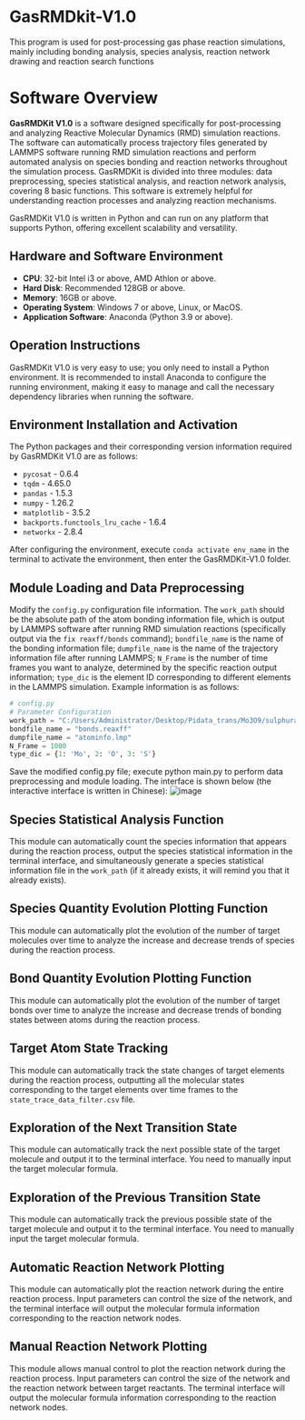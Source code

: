 # GasRMDkit-V1.0
This program is used for post-processing gas phase reaction simulations, mainly including bonding analysis, species analysis, reaction network drawing and reaction search functions

# Software Overview

**GasRMDKit V1.0** is a software designed specifically for post-processing and analyzing Reactive Molecular Dynamics (RMD) simulation reactions. The software can automatically process trajectory files generated by LAMMPS software running RMD simulation reactions and perform automated analysis on species bonding and reaction networks throughout the simulation process. GasRMDKit is divided into three modules: data preprocessing, species statistical analysis, and reaction network analysis, covering 8 basic functions. This software is extremely helpful for understanding reaction processes and analyzing reaction mechanisms.

GasRMDKit V1.0 is written in Python and can run on any platform that supports Python, offering excellent scalability and versatility.

## Hardware and Software Environment

- **CPU**: 32-bit Intel i3 or above, AMD Athlon or above.
- **Hard Disk**: Recommended 128GB or above.
- **Memory**: 16GB or above.
- **Operating System**: Windows 7 or above, Linux, or MacOS.
- **Application Software**: Anaconda (Python 3.9 or above).

## Operation Instructions

GasRMDKit V1.0 is very easy to use; you only need to install a Python environment. It is recommended to install Anaconda to configure the running environment, making it easy to manage and call the necessary dependency libraries when running the software.

## Environment Installation and Activation

The Python packages and their corresponding version information required by GasRMDKit V1.0 are as follows:

- `pycosat` - 0.6.4
- `tqdm` - 4.65.0
- `pandas` - 1.5.3
- `numpy` - 1.26.2
- `matplotlib` - 3.5.2
- `backports.functools_lru_cache` - 1.6.4
- `networkx` - 2.8.4

After configuring the environment, execute `conda activate env_name` in the terminal to activate the environment, then enter the GasRMDKit-V1.0 folder.

## Module Loading and Data Preprocessing

Modify the `config.py` configuration file information. The `work_path` should be the absolute path of the atom bonding information file, which is output by LAMMPS software after running RMD simulation reactions (specifically output via the `fix reaxff/bonds` command); `bondfile_name` is the name of the bonding information file; `dumpfile_name` is the name of the trajectory information file after running LAMMPS; `N_Frame` is the number of time frames you want to analyze, determined by the specific reaction output information; `type_dic` is the element ID corresponding to different elements in the LAMMPS simulation. Example information is as follows:

```python
# config.py
# Parameter Configuration
work_path = "C:/Users/Administrator/Desktop/Pidata_trans/Mo3O9/sulphuration/data8.30/1500_seed3/"
bondfile_name = "bonds.reaxff"
dumpfile_name = "atominfo.lmp"
N_Frame = 1000
type_dic = {1: 'Mo', 2: 'O', 3: 'S'}
```
Save the modified config.py file; execute python main.py to perform data preprocessing and module loading. The interface is shown below (the interactive interface is written in Chinese):
![image](https://github.com/user-attachments/assets/3b8f107a-f226-4f5a-8a1b-7505c2a06f2e)


## Species Statistical Analysis Function

This module can automatically count the species information that appears during the reaction process, output the species statistical information in the terminal interface, and simultaneously generate a species statistical information file in the `work_path` (if it already exists, it will remind you that it already exists).

## Species Quantity Evolution Plotting Function

This module can automatically plot the evolution of the number of target molecules over time to analyze the increase and decrease trends of species during the reaction process.

## Bond Quantity Evolution Plotting Function

This module can automatically plot the evolution of the number of target bonds over time to analyze the increase and decrease trends of bonding states between atoms during the reaction process.

## Target Atom State Tracking

This module can automatically track the state changes of target elements during the reaction process, outputting all the molecular states corresponding to the target elements over time frames to the `state_trace_data_filter.csv` file.

## Exploration of the Next Transition State

This module can automatically track the next possible state of the target molecule and output it to the terminal interface. You need to manually input the target molecular formula.

## Exploration of the Previous Transition State

This module can automatically track the previous possible state of the target molecule and output it to the terminal interface. You need to manually input the target molecular formula.

## Automatic Reaction Network Plotting

This module can automatically plot the reaction network during the entire reaction process. Input parameters can control the size of the network, and the terminal interface will output the molecular formula information corresponding to the reaction network nodes.

## Manual Reaction Network Plotting

This module allows manual control to plot the reaction network during the reaction process. Input parameters can control the size of the network and the reaction network between target reactants. The terminal interface will output the molecular formula information corresponding to the reaction network nodes.

